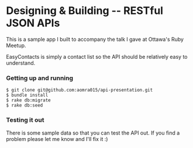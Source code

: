 # Designing & Building  -- RESTful JSON APIs

This is a sample app I built to accompany the talk I gave at Ottawa's Ruby Meetup. 

EasyContacts is simply a contact list so the API should be relatively easy to understand.


### Getting up and running

```
$ git clone git@github.com:aomra015/api-presentation.git
$ bundle install
$ rake db:migrate
$ rake db:seed
```

### Testing it out

There is some sample data so that you can test the API out. If you find a problem please let me know and I'll fix it :)